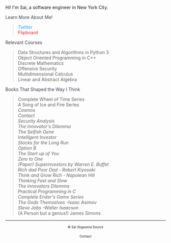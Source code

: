 <head>
  <link href="https://fonts.googleapis.com/css?family=Open+Sans:500|Roboto100"         rel="stylesheet">
</head>

Hi! I'm Sai, a software engineer in New York City.

<font color = "393f4d"> Learn More About Me! </font>
> <a href = https://twitter.com/saivegasena style = "text-decoration:none; color:1da1f2">Twitter </a> <br />
> <a href = https://flipboard.com/@SaiVegasena style = "text-decoration:none; color:e12828">Flipboard</a> <br />

<font color = "393f4d"> Relevant Courses </font>
> Data Structures and Algorithms in Python 3<br />
> Object Oriented Programming in C++<br />
> Discrete Mathematics<br />
> Offensive Security<br />
> Multidimensional Calculus<br />
> Linear and Abstract Algebra<br />

<font color= "393f4d"> Books That Shaped the Way I Think </font>
> Complete Wheel of Time Series<br />
> A Song of Ice and Fire Series<br />
> *Cosmos* <br />
> *Contact* <br />
> *Security Analysis* <br />
> *The Innovator's Dilemma* <br />
> *The Selfish Gene* <br />
> *Intelligent Investor* <br />
> *Stocks for the Long Run* <br />
> *Option B* <br />
> *The Start up of You* <br />
> *Zero to One* <br />
> *(Paper) Superinvestors by Warren E. Buffet* <br />
> *Rich dad Poor Dad  - Robert Kiyosaki* <br />
> *Think and Grow Rich - Napolean Hill* <br />
> *Thinking Fast and Slow* <br />
> *The innovators Dilemma* <br />
> *Practical Programming in C* <br />
> *Complete Ender's Game Series* <br />
> *The Gods Themselves -Isaac Asimov* <br />
> *Steve Jobs -Walter Isaacson* <br />
> (A Person but a genius!) James Simons <br />

-------------------------------------------------------------------
<center><font size = "1.5"> &copy; Sai Vegasena <a href = "https://github.com/svv232/svv232.github.io" style = "text-decoration:none"> Source </a>  </font> </center> <br />
<center><font size = "1.5"> <a href = "mailto:svv232@nyu.edu" style = "text-decoration:none">Contact </a> </font> </center>
